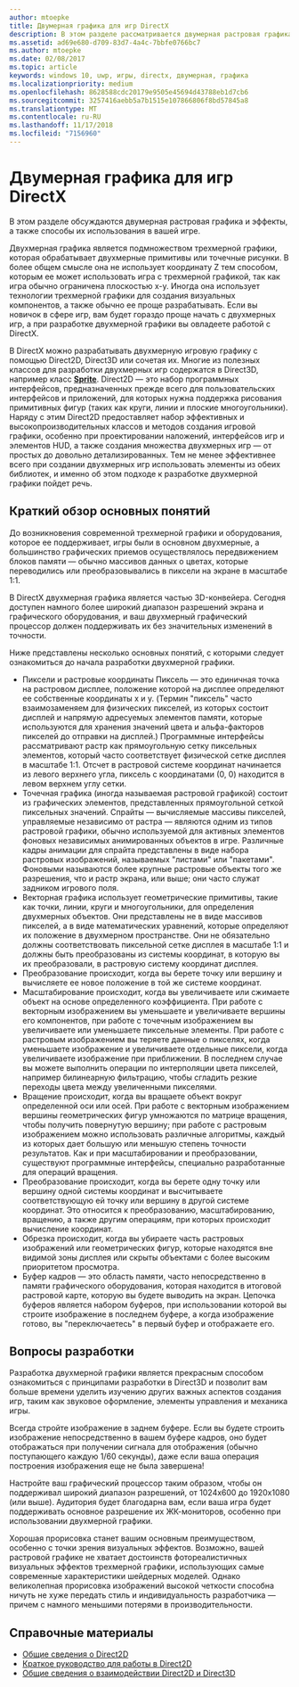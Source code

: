 ```yaml
---
author: mtoepke
title: Двумерная графика для игр DirectX
description: В этом разделе рассматривается двумерная растровая графика и эффекты, а также способы их использования в вашей игре.
ms.assetid: ad69e680-d709-83d7-4a4c-7bbfe0766bc7
ms.author: mtoepke
ms.date: 02/08/2017
ms.topic: article
keywords: windows 10, uwp, игры, directx, двумерная, графика
ms.localizationpriority: medium
ms.openlocfilehash: 8628588cdc20179e9505e45694d43788eb1d7cb6
ms.sourcegitcommit: 3257416aebb5a7b1515e107866806f8bd57845a8
ms.translationtype: MT
ms.contentlocale: ru-RU
ms.lasthandoff: 11/17/2018
ms.locfileid: "7156960"
---
```

# <a name="2d-graphics-for-directx-games"></a>Двумерная графика для игр DirectX



В этом разделе обсуждаются двумерная растровая графика и эффекты, а также способы их использования в вашей игре.

Двухмерная графика является подмножеством трехмерной графики, которая обрабатывает двухмерные примитивы или точечные рисунки. В более общем смысле она не использует координату Z тем способом, которым ее может использовать игра с трехмерной графикой, так как игра обычно ограничена плоскостью x-y. Иногда она использует технологии трехмерной графики для создания визуальных компонентов, а также обычно ее проще разрабатывать. Если вы новичок в сфере игр, вам будет гораздо проще начать с двухмерных игр, а при разработке двухмерной графики вы овладеете работой с DirectX.

В DirectX можно разрабатывать двухмерную игровую графику с помощью Direct2D, Direct3D или сочетая их. Многие из полезных классов для разработки двухмерных игр содержатся в Direct3D, например класс [**Sprite**](https://msdn.microsoft.com/library/windows/desktop/bb205601). Direct2D — это набор программных интерфейсов, предназначенных прежде всего для пользовательских интерфейсов и приложений, для которых нужна поддержка рисования примитивных фигур (таких как круги, линии и плоские многоугольники). Наряду с этим Direct2D предоставляет набор эффективных и высокопроизводительных классов и методов создания игровой графики, особенно при проектировании наложений, интерфейсов игр и элементов HUD, а также создания множества двухмерных игр — от простых до довольно детализированных. Тем не менее эффективнее всего при создании двухмерных игр использовать элементы из обеих библиотек, и именно об этом подходе к разработке двухмерной графики пойдет речь.

## <a name="concepts-at-a-glance"></a>Краткий обзор основных понятий


До возникновения современной трехмерной графики и оборудования, которое ее поддерживает, игры были в основном двухмерные, а большинство графических приемов осуществлялось передвижением блоков памяти — обычно массивов данных о цветах, которые переводились или преобразовывались в пиксели на экране в масштабе 1:1.

В DirectX двухмерная графика является частью 3D-конвейера. Сегодня доступен намного более широкий диапазон разрешений экрана и графического оборудования, и ваш двухмерный графический процессор должен поддерживать их без значительных изменений в точности.

Ниже представлены несколько основных понятий, с которыми следует ознакомиться до начала разработки двухмерной графики.

-   Пиксели и растровые координаты Пиксель — это единичная точка на растровом дисплее, положение которой на дисплее определяют ее собственные координаты x и y. (Термин "пиксель" часто взаимозаменяем для физических пикселей, из которых состоит дисплей и напрямую адресуемых элементов памяти, которые используются для хранения значений цвета и альфа-факторов пикселей до отправки на дисплей.) Программные интерфейсы рассматривают растр как прямоугольную сетку пиксельных элементов, который часто соответствует физической сетке дисплея в масштабе 1:1. Отсчет в растровой системе координат начинается из левого верхнего угла, пиксель с координатами (0, 0) находится в левом верхнем углу сетки.
-   Точечная графика (иногда называемая растровой графикой) состоит из графических элементов, представленных прямоугольной сеткой пиксельных значений. Спрайты — вычисляемые массивы пикселей, управляемые независимо от растра — являются одним из типов растровой графики, обычно используемой для активных элементов фоновых независимых анимированных объектов в игре. Различные кадры анимации для спрайта представлены в виде набора растровых изображений, называемых "листами" или "пакетами". Фоновыми называются более крупные растровые объекты того же разрешения, что и растр экрана, или выше; они часто служат задником игрового поля.
-   Векторная графика использует геометрические примитивы, такие как точки, линии, круги и многоугольники, для определения двухмерных объектов. Они представлены не в виде массивов пикселей, а в виде математических уравнений, которые определяют их положение в двухмерном пространстве. Они не обязательно должны соответствовать пиксельной сетке дисплея в масштабе 1:1 и должны быть преобразованы из системы координат, в которую вы их преобразовали, в растровую систему координат дисплея.
-   Преобразование происходит, когда вы берете точку или вершину и вычисляете ее новое положение в той же системе координат.
-   Масштабирование происходит, когда вы увеличиваете или сжимаете объект на основе определенного коэффициента. При работе с векторным изображением вы уменьшаете и увеличиваете вершины его компонентов, при работе с точечным изображением вы увеличиваете или уменьшаете пиксельные элементы. При работе с растровым изображением вы теряете данные о пикселях, когда уменьшаете изображение и увеличиваете отдельные пиксели, когда увеличиваете изображение при приближении. В последнем случае вы можете выполнить операции по интерполяции цвета пикселей, например билинеарную фильтрацию, чтобы сгладить резкие переходы цвета между увеличенными пикселями.
-   Вращение происходит, когда вы вращаете объект вокруг определенной оси или осей. При работе с векторным изображением вершины геометрических фигур умножаются по матрице вращения, чтобы получить повернутую вершину; при работе с растровым изображением можно использовать различные алгоритмы, каждый из которых дает большую или меньшую степень точности результатов. Как и при масштабировании и преобразовании, существуют программные интерфейсы, специально разработанные для операций вращения.
-   Преобразование происходит, когда вы берете одну точку или вершину одной системы координат и высчитываете соответствующую ей точку или вершину в другой системе координат. Это относится к преобразованию, масштабированию, вращению, а также другим операциям, при которых происходит вычисление координат.
-   Обрезка происходит, когда вы убираете часть растровых изображений или геометрических фигур, которые находятся вне видимой зоны дисплея или скрыты объектами с более высоким приоритетом просмотра.
-   Буфер кадров — это область памяти, часто непосредственно в памяти графического оборудования, которая находится в итоговой растровой карте, которую вы будете выводить на экран. Цепочка буферов является набором буферов, при использовании которой вы строите изображение в последнем буфере, а когда изображение готово, вы "переключаетесь" в первый буфер и отображаете его.

## <a name="design-considerations"></a>Вопросы разработки


Разработка двухмерной графики является прекрасным способом ознакомиться с принципами разработки в Direct3D и позволит вам больше времени уделить изучению других важных аспектов создания игр, таким как звуковое оформление, элементы управления и механика игры.

Всегда стройте изображение в заднем буфере. Если вы будете строить изображение непосредственно в вашем буфере кадров, оно будет отображаться при получении сигнала для отображения (обычно поступающего каждую 1/60 секунды), даже если ваша операция построения изображения еще не была завершена!

Настройте ваш графический процессор таким образом, чтобы он поддерживал широкий диапазон разрешений, от 1024x600 до 1920x1080 (или выше). Аудитория будет благодарна вам, если ваша игра будет поддерживать основное разрешение их ЖК-мониторов, особенно при использовании двухмерной графики.

Хорошая прорисовка станет вашим основным преимуществом, особенно с точки зрения визуальных эффектов. Возможно, вашей растровой графике не хватает достоинств фотореалистичных визуальных эффектов трехмерной графики, использующих самые современные характеристики шейдерных моделей. Однако великолепная прорисовка изображений высокой четкости способна ничуть не хуже передать стиль и индивидуальность разработчика — причем с намного меньшими потерями в производительности.

## <a name="reference"></a>Справочные материалы


-   [Общие сведения о Direct2D](https://msdn.microsoft.com/library/windows/desktop/dd370987)
-   [Краткое руководство для работы в Direct2D](https://msdn.microsoft.com/library/windows/desktop/dd535473)
-   [Общие сведения о взаимодействии Direct2D и Direct3D](https://msdn.microsoft.com/library/windows/desktop/dd370966)
